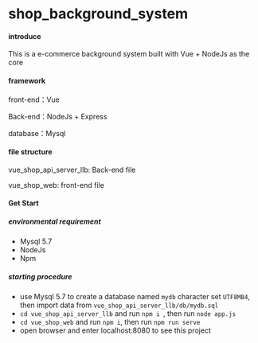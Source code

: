 # shop_background_system

#### introduce

This is a e-commerce background system built with Vue + NodeJs as the core

#### framework

front-end：Vue

Back-end：NodeJs + Express

database：Mysql

#### file structure

vue_shop_api_server_llb: Back-end file

vue_shop_web: front-end file

#### Get Start

##### 	environmental requirement
  * Mysql 5.7
  * NodeJs
  * Npm
##### starting procedure
* use Mysql 5.7 to create a database named `mydb` character set `UTF8MB4`, then import data from `vue_shop_api_server_llb/db/mydb.sql`
* `cd vue_shop_api_server_llb` and run `npm i `, then run `node app.js`
* `cd vue_shop_web` and run `npm i`, then run `npm run serve`
* open browser and enter localhost:8080 to see this project

